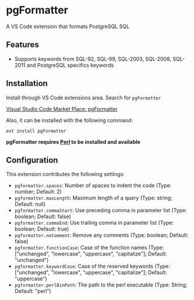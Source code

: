 # pgFormatter

A VS Code extension that formats PostgreSQL SQL

## Features

* Supports keywords from SQL-92, SQL-99, SQL-2003, SQL-2008, SQL-2011 and PostgreSQL specifics keywords

## Installation

Install through VS Code extensions area. Search for `pgFormatter`

[Visual Studio Code Market Place: pgFormatter](https://marketplace.visualstudio.com/items?itemName=bradymholt.pgFormatter)

Also, it can be installed with the following command:

```
ext install pgFormatter
```

**pgFormatter requires [Perl](https://www.perl.org/) to be installed and available**

## Configuration

This extension contributes the following settings:

* `pgformatter.spaces`: Number of spaces to indent the code (Type: number; Default: 2)
* `pgformatter.maxLength`: Maximum length of a query (Type: string; Default: null)
* `pgformatter.commaStart`: Use preceding comma in parameter list (Type: boolean; Default: false)
* `pgformatter.commaEnd`: Use trailing comma in parameter list (Type: boolean; Default: true)
* `pgformatter.noComment`: Remove any comments (Type: boolean; Default: false)
* `pgformatter.functionCase`: Case of the function names (Type: ["unchanged", "lowercase", "uppercase", "capitalize"]; Default: "unchanged")
* `pgformatter.keywordCase`: Case of the reserved keywords (Type: ["unchanged", "lowercase", "uppercase", "capitalize"]; Default: "uppercase")
* `pgformatter.perlBinPath`: The path to the perl executable (Type: String; Default: "perl")
